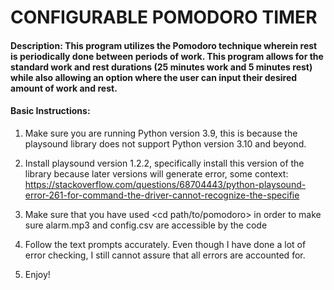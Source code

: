 # CONFIGURABLE POMODORO TIMER

#### Description: This program utilizes the Pomodoro technique wherein rest is periodically done between periods of work. This program allows for the standard work and rest durations (25 minutes work and 5 minutes rest) while also allowing an option where the user can input their desired amount of work and rest.
#### Basic Instructions:
1. Make sure you are running Python version 3.9, this is because the playsound library does not support Python version 3.10 and beyond.

2. Install playsound version 1.2.2, specifically install this version of the library because later versions will generate error, some context: https://stackoverflow.com/questions/68704443/python-playsound-error-261-for-command-the-driver-cannot-recognize-the-specifie

3. Make sure that you have used <cd path/to/pomodoro> in order to make sure alarm.mp3 and config.csv are accessible by the code

4. Follow the text prompts accurately. Even though I have done a lot of error checking, I still cannot assure that all errors are accounted for.

5. Enjoy!
